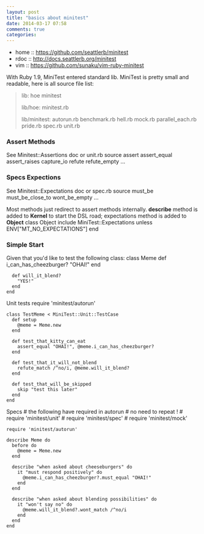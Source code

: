 ```yaml
---
layout: post
title: "basics about minitest"
date: 2014-03-17 07:58
comments: true
categories:
---
```


+ home :: https://github.com/seattlerb/minitest
+ rdoc :: http://docs.seattlerb.org/minitest
+ vim  :: https://github.com/sunaku/vim-ruby-minitest

With Ruby 1.9, MiniTest entered standard lib.
MiniTest is pretty small and readable, here is all source file list:
> lib:
> hoe  minitest
>
> lib/hoe:
> minitest.rb
>
> lib/minitest:
> autorun.rb  benchmark.rb  hell.rb  mock.rb  parallel_each.rb  pride.rb  spec.rb  unit.rb


### Assert Methods
See  Minitest::Assertions doc or unit.rb source
    assert assert_equal assert_raises
    capture_io
    refute refute_empty
    ...

### Specs Expections
See Minitest::Expectations doc or spec.rb source
    must_be must_be_close_to
    wont_be_empty
    ...

Most methods just redirect to assert methods internally.
**describe** method is added to **Kernel** to start the DSL road;
expectations method is added to **Object**
    class Object
      include MiniTest::Expectations unless ENV["MT_NO_EXPECTATIONS"]
    end

### Simple Start

Given that you'd like to test the following class:
    class Meme
      def i_can_has_cheezburger?
        "OHAI!"
      end

      def will_it_blend?
        "YES!"
      end
    end

Unit tests
    require 'minitest/autorun'

    class TestMeme < MiniTest::Unit::TestCase
      def setup
        @meme = Meme.new
      end

      def test_that_kitty_can_eat
        assert_equal "OHAI!", @meme.i_can_has_cheezburger?
      end

      def test_that_it_will_not_blend
        refute_match /^no/i, @meme.will_it_blend?
      end

      def test_that_will_be_skipped
        skip "test this later"
      end
    end

Specs
    # the following have required in autorun
    # no need to repeat !
    # require 'minitest/unit'
    # require 'minitest/spec'
    # require 'minitest/mock'

    require 'minitest/autorun'

    describe Meme do
      before do
        @meme = Meme.new
      end

      describe "when asked about cheeseburgers" do
        it "must respond positively" do
          @meme.i_can_has_cheezburger?.must_equal "OHAI!"
        end
      end

      describe "when asked about blending possibilities" do
        it "won't say no" do
          @meme.will_it_blend?.wont_match /^no/i
        end
      end
    end



